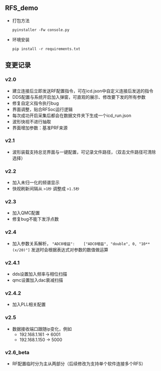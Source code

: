 ## RFS_demo

* 打包方法

  `pyinstaller -Fw console.py`

* 环境安装
  
  `pip install -r requirements.txt`

## 变更记录
### v2.0

* 建立连接后立即发送RF配置指令，可在icd.json中自定义连接后发送的指令
* DDS配置与系统开启加入弹窗，可直观的展示、修改要下发的所有参数
* 修复自定义指令执行bug
* 界面调整，贴合RFSoc运行逻辑
* 每次成功开启采集后都会在数据文件夹下生成一个icd_run.json
* 波形快视不进行抽取
* 界面增加参数：基准PRF来源

### v2.1

* 波形装载支持总览界面与一键配置，可记录文件路径，（双击文件路径可清除选择）

### v2.2

* 加入未归一化的频谱显示
* 快视刷新间隔从 `>1秒` 调整成 `>1.5秒` 

### v2.3

* 加入QMC配置
* 修复bug不能下发浮点数

### v2.4

* 加入参数关系解析，
  `"ADC0增益":    ["ADC0增益", "double", 0, "10**(x/20)"]`
  发送时会根据表达式对参数的数值做运算
  

### v2.4.1

* dds设置加入频率与相位扫描
* qmc设置加入dac衰减扫描

### v2.4.2

* 加入PLL相关配置

### v2.5

* 数据接收端口跟随ip变化，例如
  * 192.168.1.161 -> 6001
  * 192.168.1.150 -> 5000

### v2.6_beta

* RF配置临时分为主从两部分（后续修改为支持单个软件连接多个RFS）